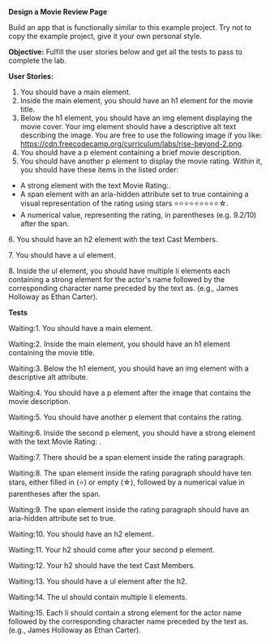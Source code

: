 **Design a Movie Review Page**

Build an app that is functionally similar to this example project. Try not to copy the example project, give it your own personal style.



**Objective:** Fulfill the user stories below and get all the tests to pass to complete the lab.



**User Stories:**



1. You should have a main element.
2. Inside the main element, you should have an h1 element for the movie title.
3. Below the h1 element, you should have an img element displaying the movie cover. Your img element should have a descriptive alt text describing the image. You are free to use the following image if you like: https://cdn.freecodecamp.org/curriculum/labs/rise-beyond-2.png.
4. You should have a p element containing a brief movie description.
5. You should have another p element to display the movie rating. Within it, you should have these items in the listed order:

* A strong element with the text Movie Rating:.
* A span element with an aria-hidden attribute set to true containing a visual representation of the rating using stars ⭐⭐⭐⭐⭐⭐⭐⭐⭐☆.
* A numerical value, representing the rating, in parentheses (e.g. 9.2/10) after the span.

6\. You should have an h2 element with the text Cast Members.

7\. You should have a ul element.

8\. Inside the ul element, you should have multiple li elements each containing a strong element for the actor's name followed by the corresponding character name preceded by the text as. (e.g., James Holloway as Ethan Carter).



**Tests**

Waiting:1. You should have a main element.

Waiting:2. Inside the main element, you should have an h1 element containing the movie title.

Waiting:3. Below the h1 element, you should have an img element with a descriptive alt attribute.

Waiting:4. You should have a p element after the image that contains the movie description.

Waiting:5. You should have another p element that contains the rating.

Waiting:6. Inside the second p element, you should have a strong element with the text Movie Rating: .

Waiting:7. There should be a span element inside the rating paragraph.

Waiting:8. The span element inside the rating paragraph should have ten stars, either filled in (⭐) or empty (☆), followed by a numerical value in parentheses after the span.

Waiting:9. The span element inside the rating paragraph should have an aria-hidden attribute set to true.

Waiting:10. You should have an h2 element.

Waiting:11. Your h2 should come after your second p element.

Waiting:12. Your h2 should have the text Cast Members.

Waiting:13. You should have a ul element after the h2.

Waiting:14. The ul should contain multiple li elements.

Waiting:15. Each li should contain a strong element for the actor name followed by the corresponding character name preceded by the text as. (e.g., James Holloway as Ethan Carter).

